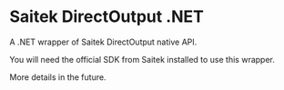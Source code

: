 # Saitek DirectOutput .NET
A .NET wrapper of Saitek DirectOutput native API.

You will need the official SDK from Saitek installed to use this wrapper.

More details in the future.
